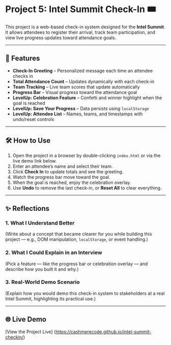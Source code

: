 # Project 5: Intel Summit Check-In 🎟

This project is a web-based check-in system designed for the **Intel Summit**.  
It allows attendees to register their arrival, track team participation, and view live progress updates toward attendance goals.

---

## 🚀 Features

- **Check-In Greeting** – Personalized message each time an attendee checks in  
- **Total Attendance Count** – Updates dynamically with each check-in  
- **Team Tracking** – Live team scores that update automatically  
- **Progress Bar** – Visual progress toward the attendance goal  
- **LevelUp: Celebration Feature** – Confetti and winner highlight when the goal is reached  
- **LevelUp: Save Your Progress** – Data persists using `localStorage`  
- **LevelUp: Attendee List** – Names, teams, and timestamps with undo/reset controls  

---

## 🛠️ How to Use

1. Open the project in a browser by double-clicking `index.html` or via the live demo link below.  
2. Enter an attendee’s name and select their team.  
3. Click **Check In** to update totals and see the greeting.  
4. Watch the progress bar move toward the goal.  
5. When the goal is reached, enjoy the celebration overlay.  
6. Use **Undo** to remove the last check-in, or **Reset All** to clear everything.  

---

## ✨ Reflections

### 1. What I Understand Better  
(Write about a concept that became clearer for you while building this project — e.g., DOM manipulation, `localStorage`, or event handling.)

### 2. What I Could Explain in an Interview  
(Pick a feature — like the progress bar or celebration overlay — and describe how you built it and why.)

### 3. Real-World Demo Scenario  
(Explain how you would demo this check-in system to stakeholders at a real Intel Summit, highlighting its practical use.)

---

## 🌐 Live Demo
[View the Project Live] (https://cashmerecode.github.io/intel-summit-checkin/)
